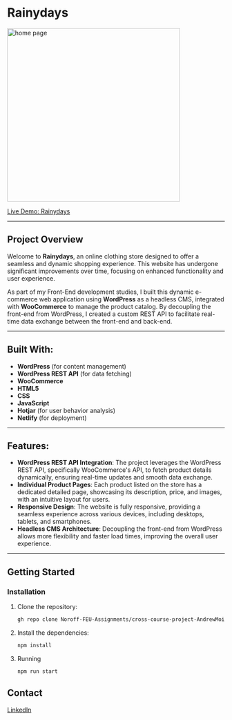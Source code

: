 # Rainydays

<p align="left"><img height="400px" src="https://github.com/user-attachments/assets/7140a0fa-6be3-4478-b56f-6cb47edc80e0" alt="home page" /></p>


[Live Demo: Rainydays](https://am-rainydays.netlify.app)

---

## Project Overview

Welcome to **Rainydays**, an online clothing store designed to offer a seamless and dynamic shopping experience. This website has undergone significant improvements over time, focusing on enhanced functionality and user experience.

As part of my Front-End development studies, I built this dynamic e-commerce web application using **WordPress** as a headless CMS, integrated with **WooCommerce** to manage the product catalog. By decoupling the front-end from WordPress, I created a custom REST API to facilitate real-time data exchange between the front-end and back-end.

---

## Built With:

- **WordPress** (for content management)
- **WordPress REST API** (for data fetching)
- **WooCommerce**
- **HTML5**
- **CSS**
- **JavaScript**
- **Hotjar** (for user behavior analysis)
- **Netlify** (for deployment)
---

## Features:

- **WordPress REST API Integration**: The project leverages the WordPress REST API, specifically WooCommerce's API, to fetch product details dynamically, ensuring real-time updates and smooth data exchange.
- **Individual Product Pages**: Each product listed on the store has a dedicated detailed page, showcasing its description, price, and images, with an intuitive layout for users.
- **Responsive Design**: The website is fully responsive, providing a seamless experience across various devices, including desktops, tablets, and smartphones.
- **Headless CMS Architecture**: Decoupling the front-end from WordPress allows more flexibility and faster load times, improving the overall user experience.

---


## Getting Started

### Installation

1. Clone the repository:

   ```bash
   gh repo clone Noroff-FEU-Assignments/cross-course-project-AndrewMoisa

   ```

2. Install the dependencies:

   ```bash
   npm install
   ```

3. Running
    ```bash
    npm run start
    ```

## Contact

[LinkedIn](https://www.linkedin.com/in/andrei-moisa-214b75279/)
